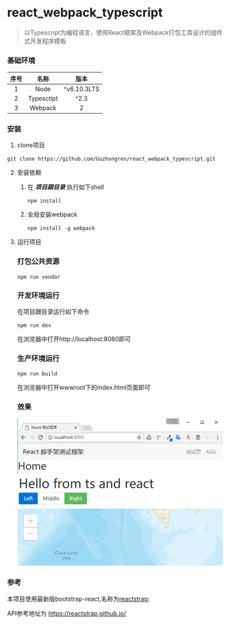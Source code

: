 # react_webpack_typescript
> 以Typescript为编程语言，使用React框架及Webpack打包工具设计的组件式开发程序模板

### 基础环境
| 序号     | 名称     | 版本        |
| :------:  |:------: | :---------:|
|1          |Node      | ^v6.10.3LTS|
|2          |Typesctipt| ^2.3       |           
|3          |Webpack   | 2          |

### 安装

1. clone项目
```shell
git clone https://github.com/Guzhongren/react_webpack_typescript.git
```
2. 安装依赖

    1. 在 ***项目跟目录*** 执行如下shell
        ``` shell
        npm install
        ```
    2. 全局安装webpack
        ```shell
        npm install -g webpack
        ```        
3. 运行项目
    ### 打包公共资源
    ```shell
    npm run vendor
    ```
    ### 开发环境运行
    在项目跟目录运行如下命令
    ```shell
    npm run dev
    ```
    在浏览器中打开http://localhost:8080即可
    ### 生产环境运行
    ```shell
    npm run build
    ```
    在浏览器中打开wwwroot下的index.html页面即可
    ### 效果
    ![React+ Webpack+ Typescript](./wwwroot/imgs/react_webpack_typescript.png)

### 参考
本项目使用最新版bootstrap-react,名称为[reactstrap](https://reactstrap.github.io/);

API参考地址为 <https://reactstrap.github.io/>